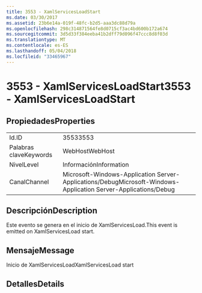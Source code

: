 ```yaml
---
title: 3553 - XamlServicesLoadStart
ms.date: 03/30/2017
ms.assetid: 23b6e14a-019f-48fc-b2d5-aaa3dc88d79a
ms.openlocfilehash: 298c314871564fe8d0715cf3ac4bd600b172a674
ms.sourcegitcommit: 3d5d33f384eeba41b2dff79d096f47ccc8d8f03d
ms.translationtype: MT
ms.contentlocale: es-ES
ms.lasthandoff: 05/04/2018
ms.locfileid: "33465967"
---
```

# <a name="3553---xamlservicesloadstart"></a><span data-ttu-id="dbcd9-102">3553 - XamlServicesLoadStart</span><span class="sxs-lookup"><span data-stu-id="dbcd9-102">3553 - XamlServicesLoadStart</span></span>
## <a name="properties"></a><span data-ttu-id="dbcd9-103">Propiedades</span><span class="sxs-lookup"><span data-stu-id="dbcd9-103">Properties</span></span>  
  
|||  
|-|-|  
|<span data-ttu-id="dbcd9-104">Id.</span><span class="sxs-lookup"><span data-stu-id="dbcd9-104">ID</span></span>|<span data-ttu-id="dbcd9-105">3553</span><span class="sxs-lookup"><span data-stu-id="dbcd9-105">3553</span></span>|  
|<span data-ttu-id="dbcd9-106">Palabras clave</span><span class="sxs-lookup"><span data-stu-id="dbcd9-106">Keywords</span></span>|<span data-ttu-id="dbcd9-107">WebHost</span><span class="sxs-lookup"><span data-stu-id="dbcd9-107">WebHost</span></span>|  
|<span data-ttu-id="dbcd9-108">Nivel</span><span class="sxs-lookup"><span data-stu-id="dbcd9-108">Level</span></span>|<span data-ttu-id="dbcd9-109">Información</span><span class="sxs-lookup"><span data-stu-id="dbcd9-109">Information</span></span>|  
|<span data-ttu-id="dbcd9-110">Canal</span><span class="sxs-lookup"><span data-stu-id="dbcd9-110">Channel</span></span>|<span data-ttu-id="dbcd9-111">Microsoft-Windows-Application Server-Applications/Debug</span><span class="sxs-lookup"><span data-stu-id="dbcd9-111">Microsoft-Windows-Application Server-Applications/Debug</span></span>|  
  
## <a name="description"></a><span data-ttu-id="dbcd9-112">Descripción</span><span class="sxs-lookup"><span data-stu-id="dbcd9-112">Description</span></span>  
 <span data-ttu-id="dbcd9-113">Este evento se genera en el inicio de XamlServicesLoad.</span><span class="sxs-lookup"><span data-stu-id="dbcd9-113">This event is emitted on XamlServicesLoad start.</span></span>  
  
## <a name="message"></a><span data-ttu-id="dbcd9-114">Mensaje</span><span class="sxs-lookup"><span data-stu-id="dbcd9-114">Message</span></span>  
 <span data-ttu-id="dbcd9-115">Inicio de XamlServicesLoad</span><span class="sxs-lookup"><span data-stu-id="dbcd9-115">XamlServicesLoad start</span></span>  
  
## <a name="details"></a><span data-ttu-id="dbcd9-116">Detalles</span><span class="sxs-lookup"><span data-stu-id="dbcd9-116">Details</span></span>
